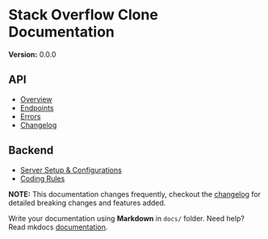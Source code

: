 # Stack Overflow Clone Documentation

__Version:__ 0.0.0

## API

- [Overview](api/overview.md)
- [Endpoints](api/endpoints.md)
- [Errors](api/errors.md)
- [Changelog](api/changelog.md)

## Backend

- [Server Setup & Configurations](backend/server_config.md)
- [Coding Rules](backend/coding_rules.md)

**NOTE:** This documentation changes frequently, checkout the [changelog](api/changelog.md) for detailed breaking changes and features added.

Write your documentation using **Markdown** in `docs/` folder. Need help? Read mkdocs [documentation][mkdocs].

[mkdocs]: http://www.mkdocs.org/user-guide/writing-your-docs/
